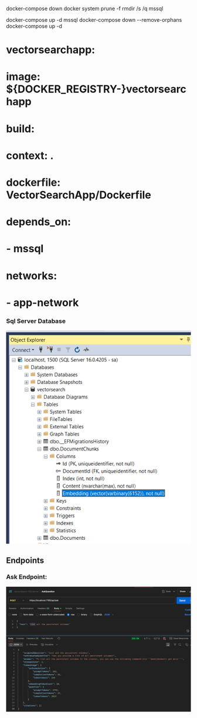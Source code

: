 

docker-compose down
docker system prune -f
rmdir /s /q mssql


docker-compose up -d mssql
docker-compose down --remove-orphans
docker-compose up -d


# vectorsearchapp:
  #   image: ${DOCKER_REGISTRY-}vectorsearchapp
  #   build:
  #     context: .
  #     dockerfile: VectorSearchApp/Dockerfile
  #   depends_on:
  #     - mssql
  #   networks:
  #     - app-network

### Sql Server Database
![alt text](image.png)

## Endpoints

### Ask Endpoint:
![alt text](image-1.png)

